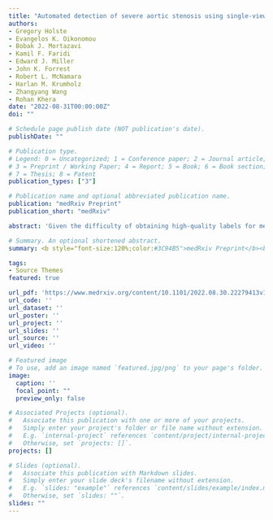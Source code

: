 ```yaml
---
title: "Automated detection of severe aortic stenosis using single-view echocardiography: A self-supervised ensemble learning approach"
authors:
- Gregory Holste
- Evangelos K. Oikonomou
- Bobak J. Mortazavi
- Kamil F. Faridi
- Edward J. Miller
- John K. Forrest
- Robert L. McNamara
- Harlan M. Krumholz
- Zhangyang Wang
- Rohan Khera
date: "2022-08-31T00:00:00Z"
doi: ""

# Schedule page publish date (NOT publication's date).
publishDate: ""

# Publication type.
# Legend: 0 = Uncategorized; 1 = Conference paper; 2 = Journal article;
# 3 = Preprint / Working Paper; 4 = Report; 5 = Book; 6 = Book section;
# 7 = Thesis; 8 = Patent
publication_types: ["3"]

# Publication name and optional abbreviated publication name.
publication: "medRxiv Preprint"
publication_short: "medRxiv"

abstract: 'Given the difficulty of obtaining high-quality labels for medical image recognition tasks, there is a need for deep learning techniques that can be adequately fine-tuned on small labeled data sets. Recent advances in self-supervised learning techniques have shown that such an in-domain representation learning approach can provide a strong initialization for supervised fine-tuning, proving much more data-efficient than standard transfer learning from a supervised pretraining task. However, these applications are not adapted to applications to medical diagnostics captured in a video format. With this progress in mind, we developed a self-supervised learning approach catered to echocardiogram videos with the goal of learning strong representations for downstream fine-tuning on the task of diagnosing aortic stenosis (AS), a common and dangerous disease of the aortic valve. When fine-tuned on 1% of the training data, our best self-supervised learning model achieves 0.818 AUC (95% CI: 0.794, 0.840), while the standard transfer learning approach reaches 0.644 AUC (95% CI: 0.610, 0.677). We also find that our self-supervised model attends more closely to the aortic valve when predicting severe AS as demonstrated by saliency map visualizations.'

# Summary. An optional shortened abstract.
summary: <b style="font-size:120%;color:#3C94B5">medRxiv Preprint</b><br> Accurate detection of severe aortic stenosis based on self-supervised and ensemble learning of single-view echocardiograms.

tags:
- Source Themes
featured: true

url_pdf: 'https://www.medrxiv.org/content/10.1101/2022.08.30.22279413v1.full.pdf'
url_code: ''
url_dataset: ''
url_poster: ''
url_project: ''
url_slides: ''
url_source: ''
url_video: ''

# Featured image
# To use, add an image named `featured.jpg/png` to your page's folder.
image:
  caption: ''
  focal_point: ""
  preview_only: false

# Associated Projects (optional).
#   Associate this publication with one or more of your projects.
#   Simply enter your project's folder or file name without extension.
#   E.g. `internal-project` references `content/project/internal-project/index.md`.
#   Otherwise, set `projects: []`.
projects: []

# Slides (optional).
#   Associate this publication with Markdown slides.
#   Simply enter your slide deck's filename without extension.
#   E.g. `slides: "example"` references `content/slides/example/index.md`.
#   Otherwise, set `slides: ""`.
slides: ""
---
```

